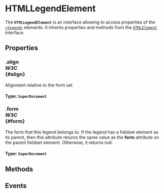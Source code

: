 # HTMLLegendElement

<div class='overview'>The <strong><code>HTMLLegendElement</code></strong> is an interface allowing to access properties of the <a href="/en-US/docs/Web/HTML/Element/legend" title="The HTML <legend> element represents a caption for the content of its parent <fieldset>."><code>&lt;legend&gt;</code></a> elements. It inherits properties and methods from the <a href="/en-US/docs/Web/API/HTMLElement" title="The HTMLElement interface represents any HTML element. Some elements directly implement this interface, while others implement it via an interface that inherits it."><code>HTMLElement</code></a> interface.</div>

## Properties

### .align <div class="specs"><i>W3C</i></div> {#align}

Alignment relative to the form set

#### **Type**: `SuperDocument`

### .form <div class="specs"><i>W3C</i></div> {#form}

<p>The form that this legend belongs to. If the legend has a fieldset element as its parent, then this attribute returns the same value as the <strong>form</strong> attribute on the parent fieldset element. Otherwise, it returns null.</p>

#### **Type**: `SuperDocument`

## Methods

## Events
